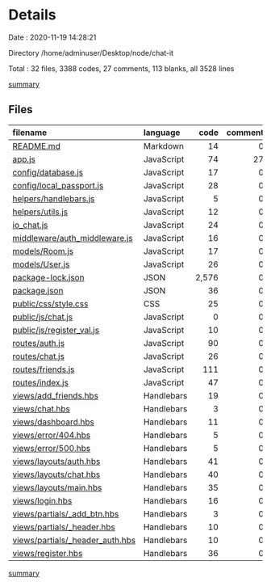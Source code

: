# Details

Date : 2020-11-19 14:28:21

Directory /home/adminuser/Desktop/node/chat-it

Total : 32 files,  3388 codes, 27 comments, 113 blanks, all 3528 lines

[summary](results.md)

## Files
| filename | language | code | comment | blank | total |
| :--- | :--- | ---: | ---: | ---: | ---: |
| [README.md](/README.md) | Markdown | 14 | 0 | 6 | 20 |
| [app.js](/app.js) | JavaScript | 74 | 27 | 21 | 122 |
| [config/database.js](/config/database.js) | JavaScript | 17 | 0 | 3 | 20 |
| [config/local_passport.js](/config/local_passport.js) | JavaScript | 28 | 0 | 4 | 32 |
| [helpers/handlebars.js](/helpers/handlebars.js) | JavaScript | 5 | 0 | 1 | 6 |
| [helpers/utils.js](/helpers/utils.js) | JavaScript | 12 | 0 | 1 | 13 |
| [io_chat.js](/io_chat.js) | JavaScript | 24 | 0 | 4 | 28 |
| [middleware/auth_middleware.js](/middleware/auth_middleware.js) | JavaScript | 16 | 0 | 3 | 19 |
| [models/Room.js](/models/Room.js) | JavaScript | 17 | 0 | 3 | 20 |
| [models/User.js](/models/User.js) | JavaScript | 26 | 0 | 4 | 30 |
| [package-lock.json](/package-lock.json) | JSON | 2,576 | 0 | 1 | 2,577 |
| [package.json](/package.json) | JSON | 36 | 0 | 1 | 37 |
| [public/css/style.css](/public/css/style.css) | CSS | 25 | 0 | 7 | 32 |
| [public/js/chat.js](/public/js/chat.js) | JavaScript | 0 | 0 | 1 | 1 |
| [public/js/register_val.js](/public/js/register_val.js) | JavaScript | 10 | 0 | 2 | 12 |
| [routes/auth.js](/routes/auth.js) | JavaScript | 90 | 0 | 11 | 101 |
| [routes/chat.js](/routes/chat.js) | JavaScript | 26 | 0 | 5 | 31 |
| [routes/friends.js](/routes/friends.js) | JavaScript | 111 | 0 | 11 | 122 |
| [routes/index.js](/routes/index.js) | JavaScript | 47 | 0 | 7 | 54 |
| [views/add_friends.hbs](/views/add_friends.hbs) | Handlebars | 19 | 0 | 0 | 19 |
| [views/chat.hbs](/views/chat.hbs) | Handlebars | 3 | 0 | 0 | 3 |
| [views/dashboard.hbs](/views/dashboard.hbs) | Handlebars | 11 | 0 | 0 | 11 |
| [views/error/404.hbs](/views/error/404.hbs) | Handlebars | 5 | 0 | 0 | 5 |
| [views/error/500.hbs](/views/error/500.hbs) | Handlebars | 5 | 0 | 0 | 5 |
| [views/layouts/auth.hbs](/views/layouts/auth.hbs) | Handlebars | 41 | 0 | 3 | 44 |
| [views/layouts/chat.hbs](/views/layouts/chat.hbs) | Handlebars | 40 | 0 | 8 | 48 |
| [views/layouts/main.hbs](/views/layouts/main.hbs) | Handlebars | 35 | 0 | 4 | 39 |
| [views/login.hbs](/views/login.hbs) | Handlebars | 16 | 0 | 0 | 16 |
| [views/partials/_add_btn.hbs](/views/partials/_add_btn.hbs) | Handlebars | 3 | 0 | 0 | 3 |
| [views/partials/_header.hbs](/views/partials/_header.hbs) | Handlebars | 10 | 0 | 1 | 11 |
| [views/partials/_header_auth.hbs](/views/partials/_header_auth.hbs) | Handlebars | 10 | 0 | 1 | 11 |
| [views/register.hbs](/views/register.hbs) | Handlebars | 36 | 0 | 0 | 36 |

[summary](results.md)